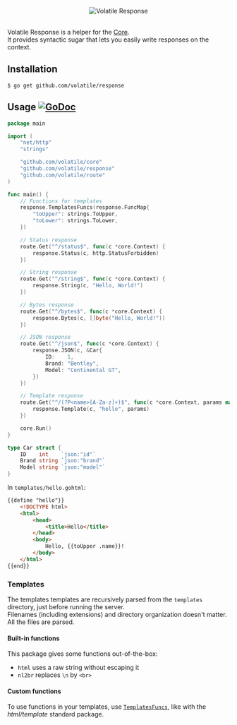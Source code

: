 <p align="center"><img src="http://volatile.whitedevops.com/images/repositories/response/logo.png" alt="Volatile Response" title="Volatile Response"><br><br></p>

Volatile Response is a helper for the [Core](https://github.com/volatile/core).  
It provides syntactic sugar that lets you easily write responses on the context.

## Installation

```Shell
$ go get github.com/volatile/response
```

## Usage [![GoDoc](https://godoc.org/github.com/volatile/response?status.svg)](https://godoc.org/github.com/volatile/response)

```Go
package main

import (
	"net/http"
	"strings"

	"github.com/volatile/core"
	"github.com/volatile/response"
	"github.com/volatile/route"
)

func main() {
	// Functions for templates
	response.TemplatesFuncs(response.FuncMap{
		"toUpper": strings.ToUpper,
		"toLower": strings.ToLower,
	})

	// Status response
	route.Get("^/status$", func(c *core.Context) {
		response.Status(c, http.StatusForbidden)
	})

	// String response
	route.Get("^/string$", func(c *core.Context) {
		response.String(c, "Hello, World!")
	})

	// Bytes response
	route.Get("^/bytes$", func(c *core.Context) {
		response.Bytes(c, []byte("Hello, World!"))
	})

	// JSON response
	route.Get("^/json$", func(c *core.Context) {
		response.JSON(c, &Car{
			ID:    1,
			Brand: "Bentley",
			Model: "Continental GT",
		})
	})

	// Template response
	route.Get("^/(?P<name>[A-Za-z]+)$", func(c *core.Context, params map[string]string) {
		response.Template(c, "hello", params)
	})

	core.Run()
}

type Car struct {
	ID    int    `json:"id"`
	Brand string `json:"brand"`
	Model string `json:"model"`
}
```

In `templates/hello.gohtml`:

```HTML
{{define "hello"}}
	<!DOCTYPE html>
	<html>
		<head>
			<title>Hello</title>
		</head>
		<body>
			Hello, {{toUpper .name}}!
		</body>
	</html>
{{end}}
```

### Templates

The templates templates are recursively parsed from the `templates` directory, just before running the server.  
Filenames (including extensions) and directory organization doesn't matter. All the files are parsed.

#### Built-in functions

This package gives some functions out-of-the-box:

- `html` uses a raw string without escaping it
- `nl2br` replaces `\n` by `<br>`

#### Custom functions

To use functions in your templates, use [`TemplatesFuncs`](https://godoc.org/github.com/volatile/response#TemplatesFuncs), like with the *html/template* standard package.
